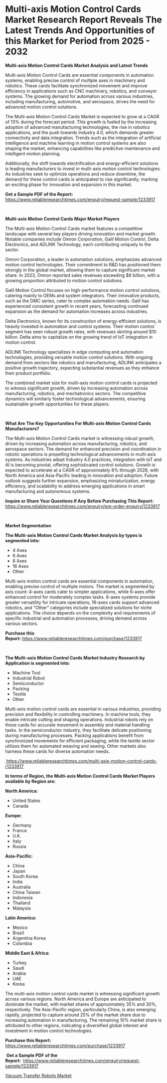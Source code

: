 <p><h1>Multi-axis Motion Control Cards Market Research Report Reveals The Latest Trends And Opportunities of this Market for Period from 2025 - 2032</h1></p><p><strong>Multi-axis Motion Control Cards Market Analysis and Latest Trends</strong></p>
<p><p>Multi-axis Motion Control Cards are essential components in automation systems, enabling precise control of multiple axes in machinery and robotics. These cards facilitate synchronized movement and improve efficiency in applications such as CNC machinery, robotics, and conveyor systems. The growing demand for automation across various industries, including manufacturing, automotive, and aerospace, drives the need for advanced motion control solutions.</p><p>The Multi-axis Motion Control Cards Market is expected to grow at a CAGR of 13% during the forecast period. This growth is fueled by the increasing adoption of advanced manufacturing technologies, the rise in robotics applications, and the push towards Industry 4.0, which demands greater connectivity and data integration. Trends such as the integration of artificial intelligence and machine learning in motion control systems are also shaping the market, enhancing capabilities like predictive maintenance and intelligent motion planning.</p><p>Additionally, the shift towards electrification and energy-efficient solutions is leading manufacturers to invest in multi-axis motion control technologies. As industries seek to optimize operations and reduce downtime, the demand for these control cards is anticipated to rise significantly, marking an exciting phase for innovation and expansion in this market.</p></p>
<p><strong>Get a Sample PDF of the Report:&nbsp;</strong> <a href="https://www.reliableresearchtimes.com/enquiry/request-sample/1233917?utm_campaign=2139&utm_medium=2&utm_source=Github&utm_content=ia&utm_term=13022025&utm_id=multi-axis-motion-control-cards">https://www.reliableresearchtimes.com/enquiry/request-sample/1233917</a></p>
<p>&nbsp;</p>
<p><strong>Multi-axis Motion Control Cards Major Market Players</strong></p>
<p><p>The Multi-axis Motion Control Cards market features a competitive landscape with several key players driving innovation and market growth. Notable companies include Omron Corporation, Galil Motion Control, Delta Electronics, and ADLINK Technology, each contributing uniquely to the sector.</p><p>Omron Corporation, a leader in automation solutions, emphasizes advanced motion control technologies. Their commitment to R&D has positioned them strongly in the global market, allowing them to capture significant market share. In 2023, Omron reported sales revenues exceeding $8 billion, with a growing proportion attributed to motion control solutions.</p><p>Galil Motion Control focuses on high-performance motion control solutions, catering mainly to OEMs and system integrators. Their innovative products, such as the DMC series, cater to complex automation needs. Galil has experienced consistent growth in recent years, forecasting continued expansion as the demand for automation increases across industries.</p><p>Delta Electronics, known for its construction of energy-efficient solutions, is heavily invested in automation and control systems. Their motion control segment has seen robust growth rates, with revenues skirting around $10 billion. Delta aims to capitalize on the growing trend of IoT integration in motion control.</p><p>ADLINK Technology specializes in edge computing and automation technologies, providing versatile motion control solutions. With ongoing demand from sectors like robotics and manufacturing, ADLINK anticipates a positive growth trajectory, expecting substantial revenues as they enhance their product portfolio.</p><p>The combined market size for multi-axis motion control cards is projected to witness significant growth, driven by increasing automation across manufacturing, robotics, and mechatronics sectors. The competitive dynamics will similarly foster technological advancements, ensuring sustainable growth opportunities for these players.</p></p>
<p>&nbsp;</p>
<p><strong>What Are The Key Opportunities For Multi-axis Motion Control Cards Manufacturers?</strong></p>
<p><p>The Multi-axis Motion Control Cards market is witnessing robust growth, driven by increasing automation across manufacturing, robotics, and aerospace sectors. The demand for enhanced precision and coordination in robotic operations is propelling technological advancements in multi-axis systems. As industries adopt Industry 4.0 practices, integration with IoT and AI is becoming pivotal, offering sophisticated control solutions. Growth is expected to accelerate at a CAGR of approximately 8% through 2028, with North America and Asia-Pacific leading in innovation and adoption. Future outlook suggests further expansion, emphasizing miniaturization, energy efficiency, and scalability to address emerging applications in smart manufacturing and autonomous systems.</p></p>
<p><strong>Inquire or Share Your Questions If Any Before Purchasing This Report:</strong> <a href="https://www.reliableresearchtimes.com/enquiry/pre-order-enquiry/1233917?utm_campaign=2139&utm_medium=2&utm_source=Github&utm_content=ia&utm_term=13022025&utm_id=multi-axis-motion-control-cards">https://www.reliableresearchtimes.com/enquiry/pre-order-enquiry/1233917</a></p>
<p>&nbsp;</p>
<p><strong>Market Segmentation</strong></p>
<p><strong>The Multi-axis Motion Control Cards Market Analysis by types is segmented into:</strong></p>
<p><ul><li>4 Axes</li><li>6 Axes</li><li>8 Axes</li><li>16 Axes</li><li>Other</li></ul></p>
<p><p>Multi-axis motion control cards are essential components in automation, enabling precise control of multiple motors. The market is segmented by axis count: 4-axes cards cater to simpler applications, while 6-axes offer enhanced control for moderately complex tasks. 8-axes systems provide greater versatility for intricate operations, 16-axes cards support advanced robotics, and "Other" categories include specialized solutions for niche applications. The choice depends on the complexity and requirements of specific industrial and automation processes, driving demand across various sectors.</p></p>
<p><strong>Purchase this Report:&nbsp;</strong><a href="https://www.reliableresearchtimes.com/purchase/1233917?utm_campaign=2139&utm_medium=2&utm_source=Github&utm_content=ia&utm_term=13022025&utm_id=multi-axis-motion-control-cards">https://www.reliableresearchtimes.com/purchase/1233917</a></p>
<p>&nbsp;</p>
<p><strong>The Multi-axis Motion Control Cards Market Industry Research by Application is segmented into:</strong></p>
<p><ul><li>Machine Tool</li><li>Industrial Robot</li><li>Semiconductor</li><li>Packing</li><li>Textile</li><li>Other</li></ul></p>
<p><p>Multi-axis motion control cards are essential in various industries, providing precision and flexibility in controlling machinery. In machine tools, they enable intricate cutting and shaping operations. Industrial robots rely on these cards for accurate movement in assembly and material handling tasks. In the semiconductor industry, they facilitate delicate positioning during manufacturing processes. Packing applications benefit from synchronized movements for efficient packaging, while the textile sector utilizes them for automated weaving and sewing. Other markets also harness these cards for diverse automation needs.</p></p>
<p><a href="https://www.reliableresearchtimes.com/multi-axis-motion-control-cards-r1233917?utm_campaign=2139&utm_medium=2&utm_source=Github&utm_content=ia&utm_term=13022025&utm_id=multi-axis-motion-control-cards">&nbsp;https://www.reliableresearchtimes.com/multi-axis-motion-control-cards-r1233917</a></p>
<p><strong>In terms of Region, the Multi-axis Motion Control Cards Market Players available by Region are:</strong></p>
<p>
    <p> <strong> North America: </strong>
        <ul>
            <li>United States</li>
            <li>Canada</li>
        </ul>
        </p> 
    <p> <strong> Europe: </strong>
        <ul>
            <li>Germany</li>
            <li>France</li>
            <li>U.K.</li>
            <li>Italy</li>
            <li>Russia</li>
        </ul>
        </p> 
    <p> <strong> Asia-Pacific: </strong>
        <ul>
            <li>China</li>
            <li>Japan</li>
            <li>South Korea</li>
            <li>India</li>
            <li>Australia</li>
            <li>China Taiwan</li>
            <li>Indonesia</li>
            <li>Thailand</li>
            <li>Malaysia</li>
        </ul>
        </p> 
    <p> <strong> Latin America: </strong>
        <ul>
            <li>Mexico</li>
            <li>Brazil</li>
            <li>Argentina Korea</li>
            <li>Colombia</li>
        </ul>
        </p> 
    <p> <strong> Middle East & Africa: </strong>
        <ul>
            <li>Turkey</li>
            <li>Saudi</li>
            <li>Arabia</li>
            <li>UAE</li>
            <li>Korea</li>
        </ul>
    </p>
    </p>
<p><p>The multi-axis motion control cards market is witnessing significant growth across various regions. North America and Europe are anticipated to dominate the market, with market shares of approximately 35% and 30%, respectively. The Asia-Pacific region, particularly China, is also emerging rapidly, projected to capture around 25% of the market share due to increasing automation in manufacturing. The remaining 10% market share is attributed to other regions, indicating a diversified global interest and investment in motion control technologies.</p></p>
<p><strong>Purchase this Report: </strong><a href="https://www.reliableresearchtimes.com/purchase/1233917?utm_campaign=2139&utm_medium=2&utm_source=Github&utm_content=ia&utm_term=13022025&utm_id=multi-axis-motion-control-cards">https://www.reliableresearchtimes.com/purchase/1233917</a></p>
<p>&nbsp;<strong>Get a Sample PDF of the Report:&nbsp;&nbsp;</strong><a href="https://www.reliableresearchtimes.com/enquiry/request-sample/1233917?utm_campaign=2139&utm_medium=2&utm_source=Github&utm_content=ia&utm_term=13022025&utm_id=multi-axis-motion-control-cards">https://www.reliableresearchtimes.com/enquiry/request-sample/1233917</a></p>
<p><strong></strong></p>
<p><p><a href="https://github.com/luckyshygirl/Market-Research-Report-List-7/blob/main/vacuum-transfer-robots-market.md?utm_campaign=2139&utm_medium=2&utm_source=Github&utm_content=ia&utm_term=13022025&utm_id=multi-axis-motion-control-cards">Vacuum Transfer Robots Market</a></p></p>